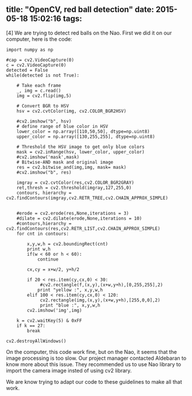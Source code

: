 title: "OpenCV, red ball detection"
date: 2015-05-18 15:02:16
tags:
---

[4] We are trying to detect red balls on the Nao. First we did it on our computer, here is the code:


``` import cv2
import numpy as np

#cap = cv2.VideoCapture(0)
c = cv2.VideoCapture(0)
detected = False
while(detected is not True):

    # Take each frame
    _, img = c.read()
    img = cv2.flip(img,5)

    # Convert BGR to HSV
    hsv = cv2.cvtColor(img, cv2.COLOR_BGR2HSV)

    #cv2.imshow("b", hsv)
    # define range of blue color in HSV
    lower_color = np.array([110,50,50], dtype=np.uint8)
    upper_color = np.array([130,255,255], dtype=np.uint8)

    # Threshold the HSV image to get only blue colors
    mask = cv2.inRange(hsv, lower_color, upper_color)
    #cv2.imshow('mask',mask)  
    # Bitwise-AND mask and original image
    res = cv2.bitwise_and(img,img, mask= mask)
    #cv2.imshow("b", res)

    imgray = cv2.cvtColor(res,cv2.COLOR_BGR2GRAY)
    ret,thresh = cv2.threshold(imgray,127,255,0)
    contours, hierarchy = cv2.findContours(imgray,cv2.RETR_TREE,cv2.CHAIN_APPROX_SIMPLE)
    

    #erode = cv2.erode(res,None,iterations = 3)
    #dilate = cv2.dilate(erode,None,iterations = 10)
    #contours,hierarchy = cv2.findContours(res,cv2.RETR_LIST,cv2.CHAIN_APPROX_SIMPLE)
    for cnt in contours:

        x,y,w,h = cv2.boundingRect(cnt)
        print w,h
        if(w < 60 or h < 60):
            continue

        cx,cy = x+w/2, y+h/2

        if 20 < res.item(cy,cx,0) < 30:
             #cv2.rectangle(f,(x,y),(x+w,y+h),[0,255,255],2)
            print "yellow :", x,y,w,h
        elif 100 < res.item(cy,cx,0) < 120:
             cv2.rectangle(img,(x,y),(x+w,y+h),[255,0,0],2)
             print "blue :", x,y,w,h
        cv2.imshow('img',img)  

    k = cv2.waitKey(5) & 0xFF
    if k == 27:
        break

cv2.destroyAllWindows()
```

On the computer, this code work fine, but on the Nao, it seems that the image processing is too slow. Our project manager contacted Aldebaran to know more about this issue. 
They recommended us to use Nao library to import the camera image insted of using cv2 library.

We are know trying to adapt our code to these guidelines to make all that work.